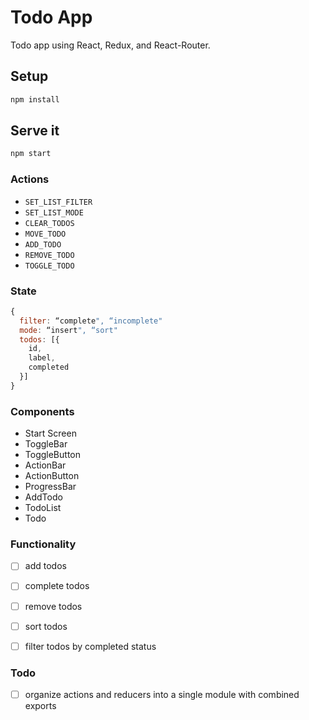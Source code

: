 # Todo App
Todo app using React, Redux, and React-Router.

## Setup

```bash
npm install
```

## Serve it

```bash
npm start
```

### Actions

* `SET_LIST_FILTER`
* `SET_LIST_MODE`
* `CLEAR_TODOS`
* `MOVE_TODO`
* `ADD_TODO`
* `REMOVE_TODO`
* `TOGGLE_TODO`


### State
```js
{
  filter: “complete", “incomplete"
  mode: “insert", “sort"
  todos: [{
  	id,
  	label,
  	completed
  }]
}
```

### Components

- Start Screen
- ToggleBar
- ToggleButton
- ActionBar
- ActionButton
- ProgressBar
- AddTodo
- TodoList
- Todo


### Functionality
- [ ] add todos
- [ ] complete todos
- [ ] remove todos
- [ ] sort todos
- [ ] filter todos by completed status


### Todo
- [ ] organize actions and reducers into a single module with combined exports

